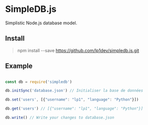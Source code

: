 # SimpleDB.js

Simplistic Node.js database model.

## Install

> npm install --save https://github.com/lp1dev/simpledb.js.git

## Example

```javascript

const db = require('simpledb')

db.initSync('database.json') // Initialiser la base de données

db.set('users', [{"username": "lp1", "language": "Python"}])

db.get('users') // [{"username": "lp1", "language": "Python"}]

db.write() // Write your changes to database.json
